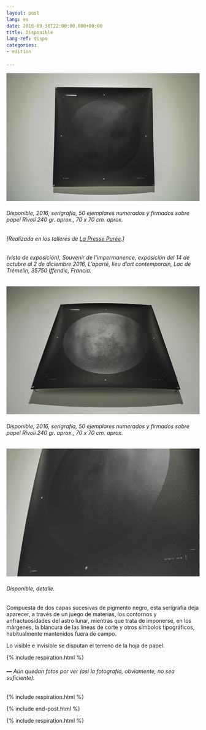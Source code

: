 ```yaml
---
layout: post
lang: es
date: 2016-09-30T22:00:00.000+00:00
title: Disponible
lang-ref: dispo
categories:
- edition

---
```

![](/imgs/disponible-2-up.jpg)

###### _Disponible_, 2016, serigrafía, 50 ejemplares numerados y firmados sobre papel  Rivoli 240 gr. aprox., 70 x 70 cm. aprox.

###### \[Realizada en los talleres de [La Presse Purée](http://www.lapressepuree.fr/).\]

###### (vista de exposición), _Souvenir de l’impermanence_, exposición del 14 de octubre al 2 de diciembre 2016, L’aparté, lieu d’art contemporain, Lac de Trémelin, 35750 Iffendic, Francia.

![](/imgs/disponible-6-up.jpg)

###### _Disponible_, 2016, serigrafía, 50 ejemplares numerados y firmados sobre papel  Rivoli 240 gr. aprox., 70 x 70 cm. aprox.

![](/imgs/disponible-5-up.jpg)

###### _Disponible_, detalle.

Compuesta de dos capas sucesivas de pigmento negro, esta serigrafía deja aparecer, a través de un juego de materias, los contornos y anfractuosidades del astro lunar, mientras que trata de imponerse, en los márgenes, la blancura de las líneas de corte y otros símbolos tipográficos, habitualmente mantenidos fuera de campo.

Lo visible e invisible se disputan el terreno de la hoja de papel.

{% include respiration.html %}

###### **—** _Aún quedan fotos por ver (así la fotografía, obviamente, no sea suficiente)._

{% include respiration.html %}

{% include end-post.html %}

{% include respiration.html %}
